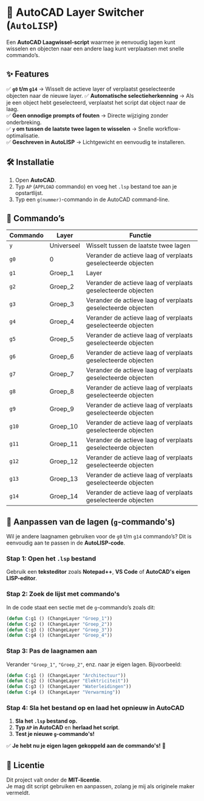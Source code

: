 # 🚀 AutoCAD Layer Switcher (`AutoLISP`)

Een **AutoCAD Laagwissel-script** waarmee je eenvoudig lagen kunt wisselen en objecten naar een andere laag kunt verplaatsen met snelle commando’s.

## ✨ Features
✅ **`g0` t/m `g14`** → Wisselt de actieve layer of verplaatst geselecteerde objecten naar de nieuwe layer.
✅ **Automatische selectieherkenning** → Als je een object hebt geselecteerd, verplaatst het script dat object naar de laag.  
✅ **Geen onnodige prompts of fouten** → Directe wijziging zonder onderbreking.  
✅ **`y` om tussen de laatste twee lagen te wisselen** → Snelle workflow-optimalisatie.  
✅ **Geschreven in AutoLISP** → Lichtgewicht en eenvoudig te installeren.  

## 🛠️ Installatie
1. Open **AutoCAD**.  
2. Typ `AP` (`APPLOAD` commando) en voeg het `.lsp` bestand toe aan je opstartlijst.  
3. Typ een `g(nummer)`-commando in de AutoCAD command-line.  

## 📌 Commando’s
| **Commando** | **Layer** | **Functie** |
|-------------|------------|------------|
| `y` | Universeel | Wisselt tussen de laatste twee lagen |
| `g0` | 0 |Verander de actieve laag of verplaats geselecteerde objecten |
| `g1` | Groep_1 |Layer |Verander de actieve laag of verplaats geselecteerde objecten |
| `g2` | Groep_2 | Verander de actieve laag of verplaats geselecteerde objecten |
| `g3` | Groep_3 | Verander de actieve laag of verplaats geselecteerde objecten |
| `g4` | Groep_4 | Verander de actieve laag of verplaats geselecteerde objecten |
| `g5` | Groep_5 | Verander de actieve laag of verplaats geselecteerde objecten |
| `g6` | Groep_6 | Verander de actieve laag of verplaats geselecteerde objecten |
| `g7` | Groep_7 | Verander de actieve laag of verplaats geselecteerde objecten |
| `g8` | Groep_8 | Verander de actieve laag of verplaats geselecteerde objecten |
| `g9` | Groep_9 | Verander de actieve laag of verplaats geselecteerde objecten |
| `g10` | Groep_10 | Verander de actieve laag of verplaats geselecteerde objecten |
| `g11` | Groep_11 | Verander de actieve laag of verplaats geselecteerde objecten |
| `g12` | Groep_12 | Verander de actieve laag of verplaats geselecteerde objecten |
| `g13` | Groep_13 | Verander de actieve laag of verplaats geselecteerde objecten |
| `g14` | Groep_14 | Verander de actieve laag of verplaats geselecteerde objecten |

## 🔧 Aanpassen van de lagen (`g`-commando's)
Wil je andere laagnamen gebruiken voor de `g0` t/m `g14` commando’s? Dit is eenvoudig aan te passen in de **AutoLISP-code**.

### Stap 1: Open het `.lsp` bestand  
Gebruik een **teksteditor** zoals **Notepad++**, **VS Code** of **AutoCAD's eigen LISP-editor**.

### Stap 2: Zoek de lijst met commando's  
In de code staat een sectie met de `g`-commando’s zoals dit:
```lisp
(defun C:g1 () (ChangeLayer "Groep_1"))
(defun C:g2 () (ChangeLayer "Groep_2"))
(defun C:g3 () (ChangeLayer "Groep_3"))
(defun C:g4 () (ChangeLayer "Groep_4"))
```

### Stap 3: Pas de laagnamen aan  
Verander `"Groep_1"`, `"Groep_2"`, enz. naar je eigen lagen. Bijvoorbeeld:
```lisp
(defun C:g1 () (ChangeLayer "Architectuur"))
(defun C:g2 () (ChangeLayer "Elektriciteit"))
(defun C:g3 () (ChangeLayer "Waterleidingen"))
(defun C:g4 () (ChangeLayer "Verwarming"))
```

### Stap 4: Sla het bestand op en laad het opnieuw in AutoCAD  
1. **Sla het `.lsp` bestand op.**  
2. **Typ `AP` in AutoCAD** en **herlaad het script**.  
3. **Test je nieuwe `g`-commando's!**  

✅ **Je hebt nu je eigen lagen gekoppeld aan de commando's!** 🚀

## 📜 Licentie
Dit project valt onder de **MIT-licentie**.  
Je mag dit script gebruiken en aanpassen, zolang je mij als originele maker vermeldt.  
